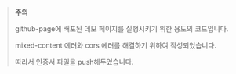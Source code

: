 > **주의**
>
> github-page에 배포된 데모 페이지를 실행시키기 위한 용도의 코드입니다.
>
> mixed-content 에러와 cors 에러를 해결하기 위하여 작성되었습니다.
>
> 따라서 인증서 파일을 push해두었습니다.

